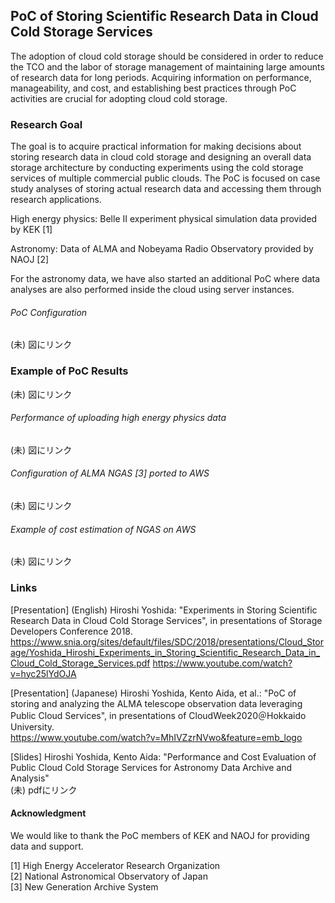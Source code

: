 ## PoC of Storing Scientific Research Data in Cloud Cold Storage Services
The adoption of cloud cold storage should be considered in order to reduce the TCO and the labor of storage management of maintaining large amounts of research data for long periods. Acquiring information on performance, manageability, and cost, and establishing best practices through PoC activities are crucial for adopting cloud cold storage.

### Research Goal
The goal is to acquire practical information for making decisions about storing research data in cloud cold storage and designing an overall data storage architecture by conducting experiments using the cold storage services of multiple commercial public clouds.
The PoC is focused on case study analyses of storing actual research data and accessing them through research applications.
  
High energy physics: Belle II experiment physical simulation data provided by KEK [1]  
  
Astronomy: Data of ALMA and Nobeyama Radio Observatory provided by NAOJ [2]  
  
For the astronomy data, we have also started an additional PoC where data analyses are also performed inside the cloud using server instances.

###### PoC Configuration  
(未) 図にリンク  

### Example of PoC Results  
(未) 図にリンク  

###### Performance of uploading high energy physics data  
(未) 図にリンク  

###### Configuration of ALMA NGAS [3] ported to AWS  
(未) 図にリンク  

###### Example of cost estimation of NGAS on AWS  
(未) 図にリンク  

### Links
[Presentation] (English)
Hiroshi Yoshida: "Experiments in Storing Scientific Research Data in Cloud Cold Storage Services", in presentations of Storage Developers Conference 2018.  
https://www.snia.org/sites/default/files/SDC/2018/presentations/Cloud_Storage/Yoshida_Hiroshi_Experiments_in_Storing_Scientific_Research_Data_in_Cloud_Cold_Storage_Services.pdf
https://www.youtube.com/watch?v=hyc25lYdOJA

[Presentation] (Japanese)
Hiroshi Yoshida, Kento Aida, et al.: "PoC of storing and analyzing the ALMA telescope observation data leveraging Public Cloud Services", in presentations of CloudWeek2020＠Hokkaido University.  
https://www.youtube.com/watch?v=MhIVZzrNVwo&feature=emb_logo

[Slides]
Hiroshi Yoshida, Kento Aida: "Performance and Cost Evaluation of Public Cloud Cold Storage Services for Astronomy Data Archive and Analysis"  
(未) pdfにリンク  




#### Acknowledgment
We would like to thank the PoC members of KEK and NAOJ for providing data and support.


[1] High Energy Accelerator Research Organization  
[2] National Astronomical Observatory of Japan  
[3] New Generation Archive System  
